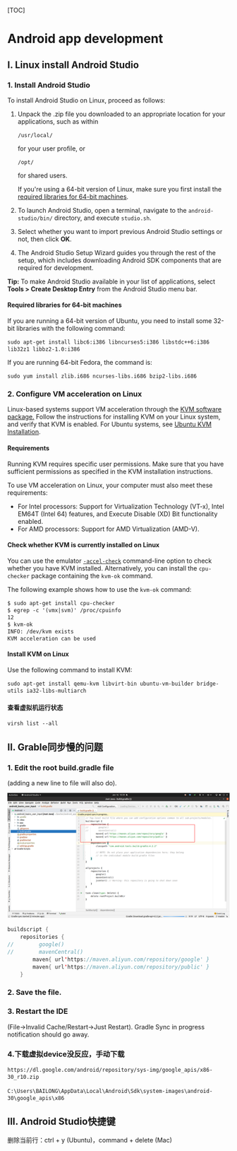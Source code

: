 [TOC]

# Android app development



## I. Linux install Android Studio

### 1. Install Android Studio

To install Android Studio on Linux, proceed as follows:

1. Unpack the .zip file you downloaded to an appropriate location for your applications, such as within

   ```
   /usr/local/
   ```

   for your user profile, or

   ```
   /opt/
   ```

   for shared users.

   If you're using a 64-bit version of Linux, make sure you first install the [required libraries for 64-bit machines](https://developer.android.com/studio/install#64bit-libs).

2. To launch Android Studio, open a terminal, navigate to the `android-studio/bin/` directory, and execute `studio.sh`.

3. Select whether you want to import previous Android Studio settings or not, then click **OK**.

4. The Android Studio Setup Wizard guides you through the rest of the setup, which includes downloading Android SDK components that are required for development.

**Tip:** To make Android Studio available in your list of applications, select **Tools > Create Desktop Entry** from the Android Studio menu bar.

#### Required libraries for 64-bit machines

If you are running a 64-bit version of Ubuntu, you need to install some 32-bit libraries with the following command:

```
sudo apt-get install libc6:i386 libncurses5:i386 libstdc++6:i386 lib32z1 libbz2-1.0:i386
```

If you are running 64-bit Fedora, the command is:

```
sudo yum install zlib.i686 ncurses-libs.i686 bzip2-libs.i686
```



### 2. Configure VM acceleration on Linux

Linux-based systems support VM acceleration through the [KVM software package.](https://www.linux-kvm.org/page/Main_Page) Follow the instructions for installing KVM on your Linux system, and verify that KVM is enabled. For Ubuntu systems, see [Ubuntu KVM Installation](https://help.ubuntu.com/community/KVM/Installation).

#### Requirements

Running KVM requires specific user permissions. Make sure that you have sufficient permissions as specified in the KVM installation instructions.

To use VM acceleration on Linux, your computer must also meet these requirements:

- For Intel processors: Support for Virtualization Technology (VT-x), Intel EM64T (Intel 64) features, and Execute Disable (XD) Bit functionality enabled.
- For AMD processors: Support for AMD Virtualization (AMD-V).

#### Check whether KVM is currently installed on Linux

You can use the emulator [`-accel-check`](https://developer.android.com/studio/run/emulator-acceleration?utm_source=android-studio#accel-check) command-line option to check whether you have KVM installed. Alternatively, you can install the `cpu-checker` package containing the `kvm-ok` command.

The following example shows how to use the `kvm-ok` command:

```
$ sudo apt-get install cpu-checker
$ egrep -c '(vmx|svm)' /proc/cpuinfo
12
$ kvm-ok
INFO: /dev/kvm exists
KVM acceleration can be used
```

#### Install KVM on Linux

Use the following command to install KVM:

```
sudo apt-get install qemu-kvm libvirt-bin ubuntu-vm-builder bridge-utils ia32-libs-multiarch
```

#### 查看虚拟机运行状态

```
virsh list --all
```



## II. Grable同步慢的问题

### 1. Edit the root build.gradle file

 (adding a new line to file will also do).

![](./images/change_gradle_repo.png)

```java
buildscript {
    repositories {
//        google()
//        mavenCentral()
        maven{ url'https://maven.aliyun.com/repository/google' }
        maven{ url'https://maven.aliyun.com/repository/public' }
    }
```

### 2. Save the file.

### 3. Restart the IDE 

(File->Invalid Cache/Restart->Just Restart). Gradle Sync in progress notification should go away.



### 4.下载虚拟device没反应，手动下载

```
https://dl.google.com/android/repository/sys-img/google_apis/x86-30_r10.zip

C:\Users\BAILONG\AppData\Local\Android\Sdk\system-images\android-30\google_apis\x86
```



## III. Android Studio快捷键

删除当前行：ctrl + y (Ubuntu)，command + delete (Mac)